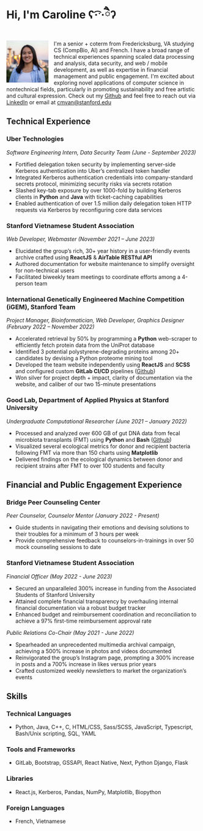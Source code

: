 # Hi, I'm Caroline ʕ·͡ˑ·ཻʔ

<img style="float: left; margin-right: 1em;" width="110" height="110" src="caroline-headshot.jpg" >

I'm a senior + coterm from Fredericksburg, VA studying CS (CompBio, AI) and French. I have a broad range of technical experiences spanning scaled data processing and analysis, data security, and web / mobile development, as well as expertise in financial management and public engagement. I'm excited about exploring novel applications of computer science in nontechnical fields, particularly in promoting sustainability and free artistic and cultural expression. Check out my [Github](https://github.com/cmvan) and feel free to reach out via [LinkedIn](https://www.linkedin.com/in/caroline-van/) or email at cmvan@stanford.edu

## Technical Experience

### Uber Technologies

_Software Engineering Intern, Data Security Team (June - September 2023)_

- Fortified delegation token security by implementing server-side Kerberos authentication into Uber’s centralized token handler
- Integrated Kerberos authentication credentials into company-standard secrets protocol, minimizing security risks via secrets rotation
- Slashed key-tab exposure by over 1000-fold by building Kerberos clients in **Python** and **Java** with ticket-caching capabilities
- Enabled authentication of over 1.5 million daily delegation token HTTP requests via Kerberos by reconfiguring core data services

### Stanford Vietnamese Student Association

_Web Developer, Webmaster (November 2021 – June 2023)_

- Elucidated the group’s rich, 30+ year history in a user-friendly events archive crafted using **ReactJS** & **AirTable RESTful API**
- Authored documentation for website maintenance to simplify oversight for non-technical users
- Facilitated biweekly team meetings to coordinate efforts among a 4-person team

### International Genetically Engineered Machine Competition (iGEM), Stanford Team

_Project Manager, Bioinformatician, Web Developer, Graphics Designer (February 2022 – November 2022)_

- Accelerated retrieval by 50% by programming a **Python** web-scraper to efficiently fetch protein data from the UniProt database
- Identified 3 potential polystyrene-degrading proteins among 20+ candidates by devising a Python proteome mining tool
- Developed the team website independently using **ReactJS** and **SCSS** and configured custom **GitLab CI/CD** pipelines ([Github](https://github.com/cmvan/2022-stanford-igem-wiki))
- Won silver for project depth + impact, clarity of documentation via the website, and caliber of our two 15-minute presentations

### Good Lab, Department of Applied Physics at Stanford University

_Undergraduate Computational Researcher (June 2021 – January 2022)_

- Processed and analyzed over 600 GB of gut DNA data from fecal microbiota transplants (FMT) using **Python** and **Bash** ([Github](https://github.com/cmvan/good_fmt))
- Visualized several ecological metrics for donor and recipient bacteria following FMT via more than 150 charts using **Matplotlib**
- Delivered findings on the ecological dynamics between donor and recipient strains after FMT to over 100 students and faculty

## Financial and Public Engagement Experience

### Bridge Peer Counseling Center

_Peer Counselor, Counselor Mentor (January 2022 - Present)_

- Guide students in navigating their emotions and devising solutions to their troubles for a minimum of 3 hours per week
- Provide comprehensive feedback to counselors-in-trainings in over 50 mock counseling sessions to date

### Stanford Vietnamese Student Association

_Financial Officer (May 2022 - June 2023)_

- Secured an unparalleled 300% increase in funding from the Associated Students of Stanford University
- Attained complete financial transparency by overhauling internal financial documentation via a robust budget tracker
- Enhanced budget and reimbursement coordination and reconciliation to achieve a 97% first-time reimbursement approval rate

_Public Relations Co-Chair (May 2021 - June 2022)_

- Spearheaded an unprecedented multimedia archival campaign, achieving a 500% increase in photos and videos documented
- Reinvigorated the group’s Instagram page, prompting a 300% increase in posts and a 700% increase in likes versus prior years
- Crafted customized weekly newsletters to market the organization’s events

## Skills

### Technical Languages

- Python, Java, C++, C, HTML/CSS, Sass/SCSS, JavaScript, Typescript, Bash/Unix scripting, SQL, YAML

### Tools and Frameworks

- GitLab, Bootstrap, GSSAPI, React Native, Next, Python Django, Flask

### Libraries

- React.js, Kerberos, Pandas, NumPy, Matplotlib, Biopython

### Foreign Languages

- French, Vietnamese

